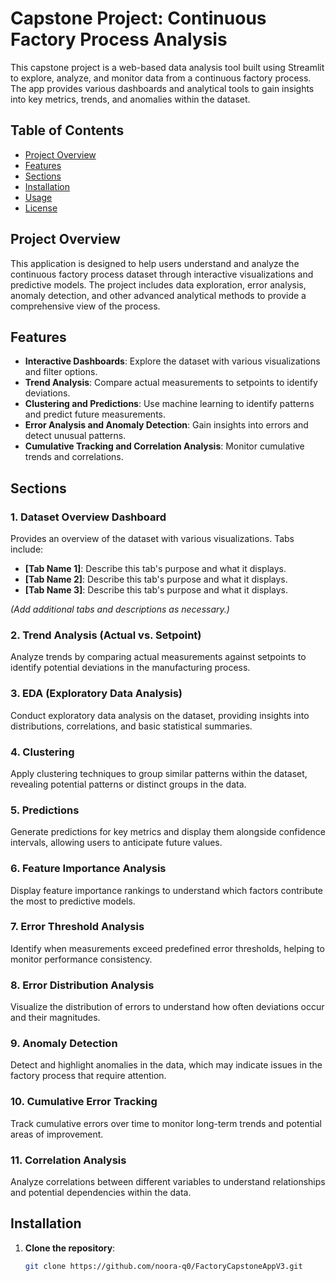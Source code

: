 # Capstone Project: Continuous Factory Process Analysis

This capstone project is a web-based data analysis tool built using Streamlit to explore, analyze, and monitor data from a continuous factory process. The app provides various dashboards and analytical tools to gain insights into key metrics, trends, and anomalies within the dataset.

## Table of Contents
- [Project Overview](#project-overview)
- [Features](#features)
- [Sections](#sections)
- [Installation](#installation)
- [Usage](#usage)
- [License](#license)

## Project Overview

This application is designed to help users understand and analyze the continuous factory process dataset through interactive visualizations and predictive models. The project includes data exploration, error analysis, anomaly detection, and other advanced analytical methods to provide a comprehensive view of the process.

## Features

- **Interactive Dashboards**: Explore the dataset with various visualizations and filter options.
- **Trend Analysis**: Compare actual measurements to setpoints to identify deviations.
- **Clustering and Predictions**: Use machine learning to identify patterns and predict future measurements.
- **Error Analysis and Anomaly Detection**: Gain insights into errors and detect unusual patterns.
- **Cumulative Tracking and Correlation Analysis**: Monitor cumulative trends and correlations.

## Sections

### 1. Dataset Overview Dashboard

Provides an overview of the dataset with various visualizations. Tabs include:

- **[Tab Name 1]**: Describe this tab's purpose and what it displays.
- **[Tab Name 2]**: Describe this tab's purpose and what it displays.
- **[Tab Name 3]**: Describe this tab's purpose and what it displays.

*(Add additional tabs and descriptions as necessary.)*

### 2. Trend Analysis (Actual vs. Setpoint)

Analyze trends by comparing actual measurements against setpoints to identify potential deviations in the manufacturing process.

### 3. EDA (Exploratory Data Analysis)

Conduct exploratory data analysis on the dataset, providing insights into distributions, correlations, and basic statistical summaries.

### 4. Clustering

Apply clustering techniques to group similar patterns within the dataset, revealing potential patterns or distinct groups in the data.

### 5. Predictions

Generate predictions for key metrics and display them alongside confidence intervals, allowing users to anticipate future values.

### 6. Feature Importance Analysis

Display feature importance rankings to understand which factors contribute the most to predictive models.

### 7. Error Threshold Analysis

Identify when measurements exceed predefined error thresholds, helping to monitor performance consistency.

### 8. Error Distribution Analysis

Visualize the distribution of errors to understand how often deviations occur and their magnitudes.

### 9. Anomaly Detection

Detect and highlight anomalies in the data, which may indicate issues in the factory process that require attention.

### 10. Cumulative Error Tracking

Track cumulative errors over time to monitor long-term trends and potential areas of improvement.

### 11. Correlation Analysis

Analyze correlations between different variables to understand relationships and potential dependencies within the data.

## Installation

1. **Clone the repository**:
   ```bash
   git clone https://github.com/noora-q0/FactoryCapstoneAppV3.git

